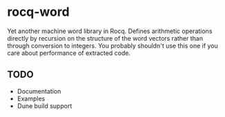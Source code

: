 # rocq-word

Yet another machine word library in Rocq.
Defines arithmetic operations directly by recursion on the structure of the word vectors rather than through conversion to integers.
You probably shouldn't use this one if you care about performance of extracted code.

## TODO
- Documentation
- Examples
- Dune build support
